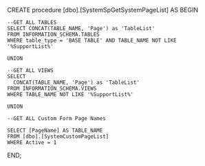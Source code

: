 ﻿



CREATE procedure [dbo].[SystemSpGetSystemPageList]
AS
BEGIN 

	--GET ALL TABLES
	SELECT CONCAT(TABLE_NAME, 'Page') as 'TableList'
	FROM INFORMATION_SCHEMA.TABLES
	WHERE table_type = 'BASE TABLE' AND TABLE_NAME NOT LIKE '%SupportList%'

	UNION 

	--GET ALL VIEWS
	SELECT 
	  CONCAT(TABLE_NAME, 'Page') as 'TableList'
	FROM INFORMATION_SCHEMA.VIEWS
	WHERE TABLE_NAME NOT LIKE '%SupportList%'

	UNION 

	--GET ALL Custom Form Page Names

	SELECT [PageName] AS TABLE_NAME
	FROM [dbo].[SystemCustomPageList]
	WHERE Active = 1

END;
